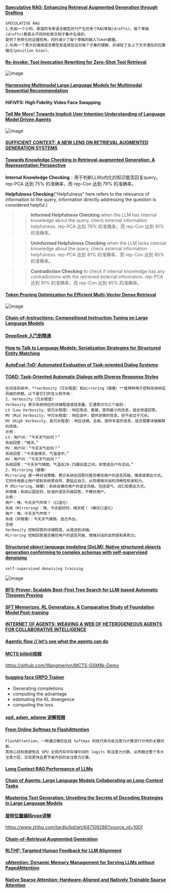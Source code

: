 #### [Speculative RAG: Enhancing Retrieval Augmented Generation through Drafting](https://arxiv.org/pdf/2407.08223)
````
SPECULATIVE RAG
1.先由一个小的、蒸馏的专家语言模型并行产生的多个RAG草稿(drafts)。每个草稿(drafts)都是从不同的检索文档子集中生成的，
提供了多样化的证据视角，同时减少了每个草稿的输入Token数量。
2.利用一个更大的通用语言模型来高效验证对每个子集的理解，并减轻了长上下文中潜在的位置偏见(position bias)。
````

#### [Re-Invoke: Tool Invocation Rewriting for Zero-Shot Tool Retrieval](https://aclanthology.org/2024.findings-emnlp.270.pdf)
![image](https://github.com/user-attachments/assets/f83a05ae-2fa6-4e48-9a4d-2ad9ee448166)

#### [Harnessing Multimodal Large Language Models for Multimodal Sequential Recommendation](https://arxiv.org/pdf/2408.09698v2)

#### HiFiVFS: High Fidelity Video Face Swapping

#### [Tell Me More! Towards Implicit User Intention Understanding of Language Model Driven Agents](https://arxiv.org/pdf/2402.09205)
![image](https://github.com/user-attachments/assets/42335981-f0c8-4435-9686-4c1815e364ab)

#### [SUFFICIENT CONTEXT: A NEW LENS ON RETRIEVAL AUGMENTED GENERATION SYSTEMS](https://arxiv.org/pdf/2411.06037)

#### [Towards Knowledge Checking in Retrieval-augmented Generation: A Representation Perspective](https://assets.amazon.science/b9/82/66f769564f0282f4ea06e22ef42a/towards-knowledge-checking-in-retrieval-augmented-generation-a-representation-perspective.pdf)
**Internal Knowledge Checking**：用于判断LLMs内化的知识能否回复query。rep-PCA 达到 75% 的准确率，而 rep-Con 达到 79% 的准确率。

**Helpfulness Checking**("Helpfulness" here refers to the relevance of information to the query, information directly addressing the question is
considered helpful.)

>> **Informed Helpfulness Checking** when the LLM has internal knowledge about the query, check external information helpfulness. rep-PCA 达到 79% 的准确率，而 rep-Con 达到 81% 的准确率。

>> **Uninformed Helpfulness Checking** when the LLM lacks internal knowledge about the query, check external information helpfulness. rep-PCA 达到 81% 的准确率，而 rep-Con 达到 85% 的准确率。

>> **Contradiction Checking** to check if internal knowledge has any contradictions with the retrieved external information. rep-PCA 达到 91% 的准确率，而 rep-Con 达到 95% 的准确率。

#### [Token Pruning Optimization for Efficient Multi-Vector Dense Retrieval](https://assets.amazon.science/a3/46/81ba78eb4a4c9b90e5939b8df2bd/token-pruning-optimization-for-efficient-multi-vector-dense-retrieval.pdf)
![image](https://github.com/user-attachments/assets/a3a0506b-4a42-42f5-b97a-eebb1223ef47)

#### [Chain-of-Instructions: Compositional Instruction Tuning on Large Language Models](https://assets.amazon.science/89/c9/421aa5e04e39bb1aba36ae9cc4bf/chain-of-instructions-compositional-instruction-tuning-on-large-language-models.pdf)

#### [DeepSeek 入门到精通](https://docs.qq.com/pdf/DR05PZXNMd2RoUkFQ?)

#### [How to Talk to Language Models: Serialization Strategies for Structured Entity Matching](https://www.amazon.science/publications/how-to-talk-to-language-models-serialization-strategies-for-structured-entity-matching)

####  [AutoEval-ToD: Automated Evaluation of Task-oriented Dialog Systems](https://assets.amazon.science/ff/f0/596370ca4d1cbcd414b2a079aa77/autoeval-tod-automated-evaluation-of-task-oriented-dialog-systems.pdf)

#### [TOAD: Task-Oriented Automatic Dialogs with Diverse Response Styles](https://aclanthology.org/2024.findings-acl.494.pdf)
````
在对话系统中，**verbosity（冗长程度）和mirroring（镜像）**是两种用于控制系统响应风格的参数。以下是它们的含义和作用：
1. Verbosity（冗长程度）
Verbosity 表示系统响应的详细程度或信息量。它通常分为三个级别：
LV（Low Verbosity，低冗长程度）：响应简洁、直接，提供最少的信息，适合快速回答。
MV（Mid Verbosity，中冗长程度）：响应适中，提供足够的信息，但不会过于冗长。
HV（High Verbosity，高冗长程度）：响应详细、全面，提供丰富的信息，适合需要详细解释的场景。
示例：
LV：用户问：“今天天气如何？”
系统回答：“晴天。”
MV：用户问：“今天天气如何？”
系统回答：“今天是晴天，气温适中。”
HV：用户问：“今天天气如何？”
系统回答：“今天天气晴朗，气温在20-25摄氏度之间，非常适合户外活动。”
2. Mirroring（镜像）
Mirroring 是一种对话策略，表示系统在回答时是否模仿用户的语言风格、情感或表达方式。它的作用是让用户感到系统更自然、更贴近自己，从而增强对话的流畅性和亲和力。
M（Mirroring，镜像）：系统会模仿用户的语言风格，包括语气、词汇和表达方式。
非镜像：系统以固定的、标准的语言风格回答，不模仿用户。
示例：
用户：嘿，今天天气咋样？（口语化）
系统（Mirroring）：嘿，今天挺好的，晴天呢！（模仿口语化）
用户：嘿，今天天气咋样？
系统（非镜像）：今天天气晴朗，适合外出。
总结
Verbosity 控制回答的详细程度，从简洁到详细。
Mirroring 控制回答是否模仿用户的语言风格，增强对话的自然感和亲和力。
````

#### [Structured object language modeling (SoLM): Native structured objects generation conforming to complex schemas with self-supervised denoising](https://assets.amazon.science/9a/d6/456c33b44d2fb1453fc481b8f6d9/structured-object-language-modeling-solm-native-structured-objects-generation-conforming-to-complex-schemas-with-self-supervised-denoising.pdf)
````
self-supervised denoising training
````
![image](https://github.com/user-attachments/assets/e01426e9-d9d4-4549-b587-edd1a648423a)

#### [BFS-Prover: Scalable Best-First Tree Search for LLM-based Automatic Theorem Proving](https://arxiv.org/pdf/2502.03438)

#### [SFT Memorizes, RL Generalizes: A Comparative Study of Foundation Model Post-training](https://arxiv.org/pdf/2501.17161?)

####  [INTERNET OF AGENTS: WEAVING A WEB OF HETEROGENEOUS AGENTS FOR COLLABORATIVE INTELLIGENCE](https://arxiv.org/pdf/2407.07061)

#### [Agentic flow // let’s see what the agents can do](https://noailabs.medium.com/agentic-flow-lets-see-what-the-agents-can-do-e920c72f64b2)

#### [MCTS bilibili视频](https://www.bilibili.com/video/BV1CJ411A7K9/?spm_id_from=333.337.search-card.all.click)
https://github.com/Wangmerlyn/MCTS-GSM8k-Demo

#### [hugging face GRPO Trainer](https://huggingface.co/docs/trl/main/en/grpo_trainer)
- Generating completions
- computing the advantage
- estimating the KL divergence
- computing the loss.

#### [sgd, adam, adamw 讲解视频](https://www.bilibili.com/video/BV1NZ421s75D/?spm_id_from=333.337.search-card.all.click)

#### [From Online Softmax to FlashAttention](https://courses.cs.washington.edu/courses/cse599m/23sp/notes/flashattn.pdf)
````
FlashAttention，一种通过模仿在线 Softmax 的技巧来对自注意力计算进行分块的关键创新，
其核心目标是避免在 GPU 全局内存中存储中间的 logits 和注意力分数，从而融合整个多头注意力层，实现更快且更节省内存的自注意力计算。
````

#### [Long Context RAG Performance of LLMs](https://www.databricks.com/blog/long-context-rag-performance-llms)

#### [Chain of Agents: Large Language Models Collaborating on Long-Context Tasks](https://openreview.net/pdf?id=LuCLf4BJsr)

#### [Mastering Text Generation: Unveiling the Secrets of Decoding Strategies in Large Language Models](https://medium.com/@himankvjain/mastering-text-generation-unveiling-the-secrets-of-decoding-strategies-in-large-language-models-e89f91b9b7f1)

#### [旋转位置编码rope讲解](https://www.bilibili.com/video/BV1F1421B7iv/?spm_id_from=333.337.search-card.all.click)
https://www.zhihu.com/tardis/bd/art/647109286?source_id=1001

#### [Chain-of-Retrieval Augmented Generation](https://arxiv.org/pdf/2501.14342)

#### [RLTHF: Targeted Human Feedback for LLM Alignment](https://www.arxiv.org/pdf/2502.13417)

#### [vAttention: Dynamic Memory Management for Serving LLMs without PagedAttention](https://www.microsoft.com/en-us/research/wp-content/uploads/2024/05/vattention_arxiv24.pdf)

#### [Native Sparse Attention: Hardware-Aligned and Natively Trainable Sparse Attention](https://arxiv.org/pdf/2502.11089)
